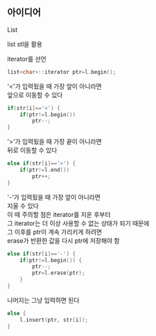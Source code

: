## 아이디어
List  
  
list stl을 활용  
  
iterator를 선언  
```cpp
list<char>::iterator ptr=l.begin();
```
'<'가 입력됬을 때 가장 앞이 아니라면  
앞으로 이동할 수 있다
```cpp
if(str[i]=='<') {
	if(ptr!=l.begin())
		ptr--;
}
```
'>'가 입력됬을 때 가장 끝이 아니라면  
뒤로 이동할 수 있다
```cpp
else if(str[i]=='>') {
	if(ptr!=l.end())
		ptr++;
}
```
'-'가 입력됬을 때 가장 앞이 아니라면  
지울 수 있다  
이 때 주의할 점은 iterator를 지운 후부터  
그 iterator는 더 이상 사용할 수 없는 상태가 되기 때문에  
그 이후를 ptr이 계속 가리키게 하려면  
erase가 반환한 값을 다시 ptr에 저장해야 함
```cpp
else if(str[i]=='-') {
	if(ptr!=l.begin()) {
		ptr--;
		ptr=l.erase(ptr);
	}
}
```
나머지는 그냥 입력하면 된다
```cpp
else {
	l.insert(ptr, str[i]);
}
```
